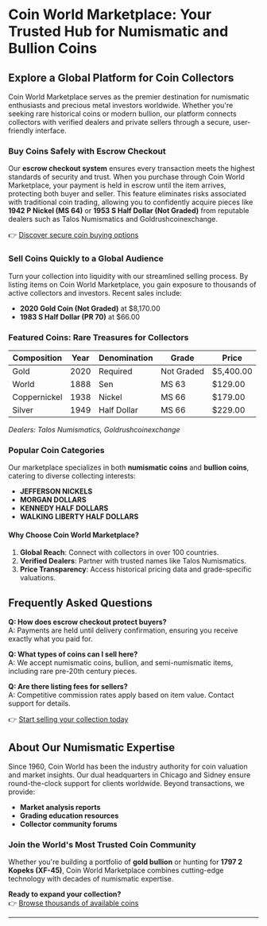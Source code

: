 # Coin World Marketplace: Your Trusted Hub for Numismatic and Bullion Coins  

## Explore a Global Platform for Coin Collectors  

Coin World Marketplace serves as the premier destination for numismatic enthusiasts and precious metal investors worldwide. Whether you're seeking rare historical coins or modern bullion, our platform connects collectors with verified dealers and private sellers through a secure, user-friendly interface.  

### Buy Coins Safely with Escrow Checkout  
Our **escrow checkout system** ensures every transaction meets the highest standards of security and trust. When you purchase through Coin World Marketplace, your payment is held in escrow until the item arrives, protecting both buyer and seller. This feature eliminates risks associated with traditional coin trading, allowing you to confidently acquire pieces like **1942 P Nickel (MS 64)** or **1953 S Half Dollar (Not Graded)** from reputable dealers such as Talos Numismatics and Goldrushcoinexchange.  

👉 [Discover secure coin buying options](https://bit.ly/okx-bonus)  

### Sell Coins Quickly to a Global Audience  
Turn your collection into liquidity with our streamlined selling process. By listing items on Coin World Marketplace, you gain exposure to thousands of active collectors and investors. Recent sales include:  
- **2020 Gold Coin (Not Graded)** at $8,170.00  
- **1983 S Half Dollar (PR 70)** at $66.00  

### Featured Coins: Rare Treasures for Collectors  

| Composition     | Year  | Denomination         | Grade     | Price       |  
|-----------------|-------|----------------------|-----------|-------------|  
| Gold            | 2020  | Required             | Not Graded| $5,400.00   |  
| World           | 1888  | Sen                  | MS 63     | $129.00     |  
| Coppernickel    | 1938  | Nickel               | MS 66     | $179.00     |  
| Silver          | 1949  | Half Dollar          | MS 66     | $229.00     |  

*Dealers: Talos Numismatics, Goldrushcoinexchange*  

### Popular Coin Categories  
Our marketplace specializes in both **numismatic coins** and **bullion coins**, catering to diverse collecting interests:  
- **JEFFERSON NICKELS**  
- **MORGAN DOLLARS**  
- **KENNEDY HALF DOLLARS**  
- **WALKING LIBERTY HALF DOLLARS**  

#### Why Choose Coin World Marketplace?  
1. **Global Reach**: Connect with collectors in over 100 countries.  
2. **Verified Dealers**: Partner with trusted names like Talos Numismatics.  
3. **Price Transparency**: Access historical pricing data and grade-specific valuations.  

## Frequently Asked Questions  

**Q: How does escrow checkout protect buyers?**  
A: Payments are held until delivery confirmation, ensuring you receive exactly what you paid for.  

**Q: What types of coins can I sell here?**  
A: We accept numismatic coins, bullion, and semi-numismatic items, including rare pre-20th century pieces.  

**Q: Are there listing fees for sellers?**  
A: Competitive commission rates apply based on item value. Contact support for details.  

👉 [Start selling your collection today](https://bit.ly/okx-bonus)  

## About Our Numismatic Expertise  

Since 1960, Coin World has been the industry authority for coin valuation and market insights. Our dual headquarters in Chicago and Sidney ensure round-the-clock support for clients worldwide. Beyond transactions, we provide:  
- **Market analysis reports**  
- **Grading education resources**  
- **Collector community forums**  

### Join the World's Most Trusted Coin Community  

Whether you're building a portfolio of **gold bullion** or hunting for **1797 2 Kopeks (XF-45)**, Coin World Marketplace combines cutting-edge technology with decades of numismatic expertise.  

**Ready to expand your collection?**  
👉 [Browse thousands of available coins](https://bit.ly/okx-bonus)  

---  
